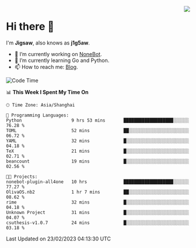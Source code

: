 <a href="#">
  <img align="right" src="https://github-readme-stats.vercel.app/api?username=j1g5awi&count_private=true&show_icons=true&title_color=80070B&text_color=B3B3B3&bg_color=212121&icon_color=80070B" />
</a>

# Hi there 👋

I'm **Jigsaw**, also knows as **j1g5aw**.

- 🔭 I’m currently working on [NoneBot](https://github.com/nonebot).
- 🌱 I’m currently learning Go and Python.
- 📫 How to reach me: [Blog](https://blog.maddestroyer.xyz/).

<!--START_SECTION:waka-->
![Code Time](http://img.shields.io/badge/Code%20Time-1%2C054%20hrs%209%20mins-blue)

📊 **This Week I Spent My Time On** 

```text
🕑︎ Time Zone: Asia/Shanghai

💬 Programming Languages: 
Python                   9 hrs 53 mins       ███████████████████░░░░░░   76.28 % 
TOML                     52 mins             ██░░░░░░░░░░░░░░░░░░░░░░░   06.72 % 
YAML                     32 mins             █░░░░░░░░░░░░░░░░░░░░░░░░   04.18 % 
TeX                      21 mins             █░░░░░░░░░░░░░░░░░░░░░░░░   02.71 % 
beancount                19 mins             █░░░░░░░░░░░░░░░░░░░░░░░░   02.56 % 

🐱‍💻 Projects: 
nonebot-plugin-all4one   10 hrs              ███████████████████░░░░░░   77.27 % 
OlivaOS.nb2              1 hr 7 mins         ██░░░░░░░░░░░░░░░░░░░░░░░   08.62 % 
rime                     32 mins             █░░░░░░░░░░░░░░░░░░░░░░░░   04.18 % 
Unknown Project          31 mins             █░░░░░░░░░░░░░░░░░░░░░░░░   04.07 % 
csuthesis-v1.0.7         24 mins             █░░░░░░░░░░░░░░░░░░░░░░░░   03.18 % 
```


 Last Updated on 23/02/2023 04:13:30 UTC
<!--END_SECTION:waka-->
